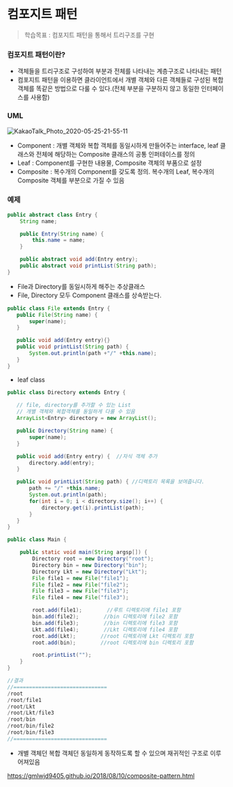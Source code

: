 # 컴포지트 패턴
> 학습목표 : 컴포지트 패턴을 통해서 트리구조를 구현


### 컴포지트 패턴이란?

- 객체들을 트리구조로 구성하여 부분과 전체를 나타내는 계층구조로 나타내는 패턴
- 컴포지트 패턴을 이용하면 클라이언트에서 개별 객체와 다른 객체들로 구성된 복합 객체를 똑같은 방법으로 다룰 수 있다.(전체 부분을 구분하지 않고 동일한 인터페이스를 사용함)


### UML
![KakaoTalk_Photo_2020-05-25-21-55-11](https://user-images.githubusercontent.com/38370976/82814625-787cff80-9ed2-11ea-86d7-7e0d01821a05.png)
 - Component : 개별 객체와 복합 객체를 동일시하게 만들어주는 interface, leaf 클래스와 전체에 해당하는 Composite  클래스의 공통 인퍼테이스를 정의
 - Leaf : Component를 구현한 내용물, Composite 객체의 부품으로 설정
 - Composite : 복수개의  Component를 갖도록 정의. 복수개의 Leaf, 복수개의 Composite 객체를 부분으로 가질 수 있음 
 
 ### 예제
 
 ```java
 public abstract class Entry {
     String name;
 
     public Entry(String name) {
         this.name = name;
     }
 
     public abstract void add(Entry entry);
     public abstract void printList(String path);
 }
```
- File과 Directory를 동일시하게 해주는 추상클래스
- File, Directory 모두 Component 클래스를 상속받는다.

 ```java
public class File extends Entry {
    public File(String name) {
        super(name);
    }

    public void add(Entry entry){}
    public void printList(String path) {
        System.out.println(path +"/" +this.name);
    }
}
```
 - leaf class
 
 ```java
public class Directory extends Entry {
    
    // file, directory를 추가할 수 있는 List
    // 개별 객체와 복합객체를 동일하게 다룰 수 있음
    ArrayList<Entry> directory = new ArrayList();    

    public Directory(String name) {
        super(name);
    }

    public void add(Entry entry) {  //자식 객체 추가
        directory.add(entry);
    }

    public void printList(String path) { //디렉토리 목록을 보여줍니다.
        path += "/" +this.name;
        System.out.println(path);
        for(int i = 0; i < directory.size(); i++) {
            directory.get(i).printList(path);
        }
    }
}
```

```java
public class Main {

    public static void main(String argsp[]) {
        Directory root = new Directory("root");
        Directory bin = new Directory("bin");
        Directory Lkt = new Directory("Lkt");
        File file1 = new File("file1");
        File file2 = new File("file2");
        File file3 = new File("file3");
        File file4 = new File("file3");

        root.add(file1);        //루트 디렉토리에 file1 포함
        bin.add(file2);        //bin 디렉토리에 file2 포함
        bin.add(file3);        //bin 디렉토리에 file3 포함
        Lkt.add(file4);        //Lkt 디렉토리에 file4 포함
        root.add(Lkt);        //root 디렉토리에 Lkt 디렉토리 포함
        root.add(bin);        //root 디렉토리에 bin 디렉토리 포함

        root.printList("");
    }
}

//결과
//==============================
/root
/root/file1
/root/Lkt
/root/Lkt/file3
/root/bin
/root/bin/file2
/root/bin/file3
//==============================
```

- 개별 객체던 복합 객체던 동일하게 동작하도록 할 수 있으며 재귀적인 구조로 이루어져있음


https://gmlwjd9405.github.io/2018/08/10/composite-pattern.html